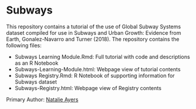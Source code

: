 # Subways
  
 This repository contains a tutorial of the use of Global Subway Systems dataset compiled for use in Subways and Urban Growth: Evidence from Earth, Gonalez-Navarro and Turner (2018). The repository contains the following files:  
   
 * Subways Learning Module.Rmd: Full tutorial with code and descriptions as an R Notebook
 * Subways-Learning-Module.html: Webpage view of tutorial contents
 * Subways Registry.Rmd: R Notebook of supporting information for Subways dataset
 * Subways-Registry.html: Webpage view of Registry contents  
  
Primary Author: [Natalie Ayers](https://github.com/natalie-ayers)
